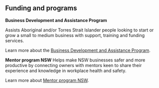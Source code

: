 ## Funding and programs

**Business Development and Assistance Program**

Assists Aboriginal and/or Torres Strait Islander people looking to start or grow a small to medium business with support, training and funding services.

Learn more about the [Business Development and Assistance Program](#).

**Mentor program NSW**
Helps make NSW businesses safer and more productive by connecting owners with mentors keen to share their experience and knowledge in workplace health and safety.

Learn more about [Mentor program NSW](#).